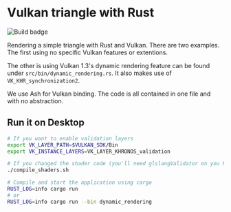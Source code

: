 # Vulkan triangle with Rust

![Build badge](https://github.com/adrien-ben/vulkan-triangle-rs/workflows/Cross-platform%20build/badge.svg)

Rendering a simple triangle with Rust and Vulkan. There are two examples. The first using no specific Vulkan features or extentions. 

The other is using Vulkan 1.3's dynamic rendering feature can be found under `src/bin/dynamic_rendering.rs`. It also makes use of `VK_KHR_synchronization2`.

We use Ash for Vulkan binding. The code is all contained in one file and with no abstraction.

## Run it on Desktop

```sh
# If you want to enable validation layers
export VK_LAYER_PATH=$VULKAN_SDK/Bin
export VK_INSTANCE_LAYERS=VK_LAYER_KHRONOS_validation

# If you changed the shader code (you'll need glslangValidator on you PATH)
./compile_shaders.sh

# Compile and start the application using cargo
RUST_LOG=info cargo run
# or
RUST_LOG=info cargo run --bin dynamic_rendering
```
